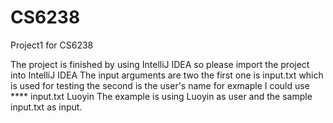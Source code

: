 # CS6238
Project1 for CS6238

The project is finished by using IntelliJ IDEA so please import the project into IntelliJ IDEA
The input arguments are two the first one is input.txt which is used for testing the second is the user's name for exmaple I could use **** input.txt Luoyin
The example is using Luoyin as user and the sample input.txt as input.
